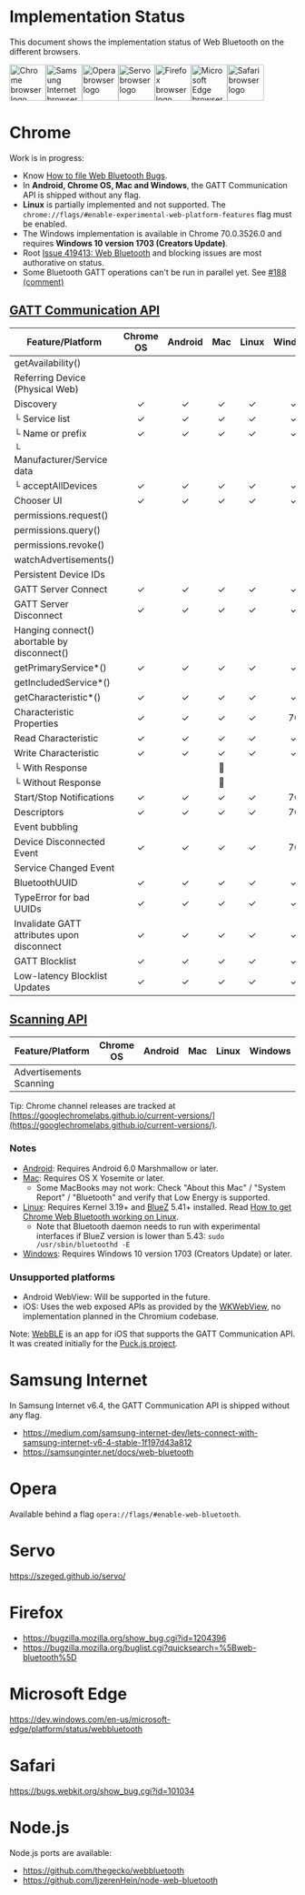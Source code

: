 # Implementation Status
This document shows the implementation status of Web Bluetooth on the
different browsers.

<a href="#chrome"><img width=64 src="https://raw.githubusercontent.com/alrra/browser-logos/master/src/chrome/chrome_128x128.png" alt="Chrome browser logo"></a><a href="#samsung-internet"><img width=64 src="https://raw.githubusercontent.com/alrra/browser-logos/master/src/samsung-internet/samsung-internet_128x128.png" alt="Samsung Internet browser logo"></a><a href="#opera"><img width=64 src="https://raw.githubusercontent.com/alrra/browser-logos/master/src/opera/opera_128x128.png" alt="Opera browser logo"></a><a href="#servo"><img width=64 src="https://raw.githubusercontent.com/alrra/browser-logos/master/src/servo/servo_128x128.png" alt="Servo browser logo"></a><a href="#firefox"><img width=64 src="https://raw.githubusercontent.com/alrra/browser-logos/master/src/firefox/firefox_128x128.png" alt="Firefox browser logo"></a><a href="#microsoft-edge"><img width=64 src="https://raw.githubusercontent.com/alrra/browser-logos/master/src/edge/edge_128x128.png" alt="Microsoft Edge browser logo"></a><a href="#safari"><img width=64 src="https://raw.githubusercontent.com/alrra/browser-logos/master/src/safari/safari_128x128.png" alt="Safari browser logo"></a>

# Chrome
Work is in progress:
* Know [How to file Web Bluetooth Bugs](https://www.chromium.org/developers/how-tos/file-web-bluetooth-bugs).
* In **Android, Chrome OS, Mac and Windows**, the GATT Communication API is shipped without any flag.
* **Linux** is partially implemented and not supported. The `chrome://flags/#enable-experimental-web-platform-features` flag must be enabled.
* The Windows implementation is available in Chrome 70.0.3526.0 and requires **Windows 10 version 1703 (Creators Update)**.
* Root [Issue 419413: Web Bluetooth](https://code.google.com/p/chromium/issues/detail?id=419413) and blocking issues are most authorative on status.
* Some Bluetooth GATT operations can't be run in parallel yet. See [#188 (comment)](https://github.com/WebBluetoothCG/web-bluetooth/issues/188#issuecomment-255121220)

## [GATT Communication API](https://webbluetoothcg.github.io/web-bluetooth/)

Feature/Platform          | Chrome OS | Android | Mac | Linux | Windows |
------------------------- | :-------: | :-----: | :-: | :---: | :-----: |
getAvailability()         |           |         |     |       |         |
Referring Device (Physical Web) |     |         |     |       |         |
Discovery                 | ✓         | ✓       | ✓   | ✓     | ✓       |
└ Service list            | ✓         | ✓       | ✓   | ✓     | ✓       |
└ Name or prefix          | ✓         | ✓       | ✓   | ✓     | ✓       |
└ Manufacturer/Service data |         |         |     |       |         |
└ acceptAllDevices        | ✓         | ✓       | ✓   | ✓     | ✓      |
Chooser UI                | ✓         | ✓       | ✓   | ✓     | ✓       |
permissions.request()     |           |         |     |       |         |
permissions.query()       |           |         |     |       |         |
permissions.revoke()      |           |         |     |       |         |
watchAdvertisements()     |           |         |     |       |         |
Persistent Device IDs     |           |         |     |       |         |
GATT Server Connect       | ✓         | ✓       | ✓   | ✓     | ✓       |
GATT Server Disconnect    | ✓         | ✓       | ✓   | ✓     | ✓       |
Hanging connect() abortable by disconnect() |  | |    |       |         |
getPrimaryService*()      | ✓         | ✓       | ✓   | ✓     | ✓       |
getIncludedService*()     |           |         |     |       |         |
getCharacteristic*()      | ✓         | ✓       | ✓   | ✓     | ✓       |
Characteristic Properties | ✓         | ✓       | ✓   | ✓     | 70       |
Read Characteristic       | ✓         | ✓       | ✓   | ✓     | ✓       |
Write Characteristic      | ✓         | ✓       | ✓   | ✓     | ✓       |
└ With Response           |           |         | 👷  |       |         |
└ Without Response        |           |         | 👷  |       |         |
Start/Stop Notifications  | ✓         | ✓       | ✓   | ✓     | 70      |
Descriptors               | ✓         | ✓       | ✓   | ✓     | 70      |
Event bubbling            |           |         |     |       |         |
Device Disconnected Event | ✓         | ✓       | ✓   | ✓     | 70      |
Service Changed Event     |           |         |     |       |         |
BluetoothUUID             | ✓         | ✓       | ✓   | ✓     | ✓       |
TypeError for bad UUIDs   | ✓         | ✓       | ✓   | ✓     | ✓       |
Invalidate GATT attributes upon disconnect | ✓ | ✓   | ✓   | ✓     | ✓     |
GATT Blocklist            | ✓         | ✓       | ✓   | ✓     | ✓       |
Low-latency Blocklist Updates | ✓     | ✓       | ✓   | ✓     | ✓       |

## [Scanning API](https://webbluetoothcg.github.io/web-bluetooth/scanning.html)

Feature/Platform          | Chrome OS | Android | Mac | Linux | Windows |
------------------------- | :-------: | :-----: | :-: | :---: | :-----: |
Advertisements Scanning   |           |         |     |       |         |

Tip: Chrome channel releases are tracked at [https://googlechromelabs.github.io/current-versions/](https://googlechromelabs.github.io/current-versions/).

### Notes

* [Android](https://crbug.com/471536): Requires Android 6.0 Marshmallow or later.
* [Mac](https://crbug.com/364359): Requires OS X Yosemite or later.
  * Some MacBooks may not work: Check "About this Mac" / "System Report" / "Bluetooth" and verify that Low Energy is supported.
* [Linux](https://crbug.com/570344): Requires Kernel 3.19+ and [BlueZ](http://www.bluez.org/) 5.41+ installed. Read [How to get Chrome Web Bluetooth working on Linux](https://acassis.wordpress.com/2016/06/28/how-to-get-chrome-web-bluetooth-working-on-linux/).
  * Note that Bluetooth daemon needs to run with experimental interfaces if BlueZ version is lower than 5.43: `sudo /usr/sbin/bluetoothd -E`
* [Windows](https://crbug.com/507419): Requires Windows 10 version 1703 (Creators Update) or later.

### Unsupported platforms

* Android WebView: Will be supported in the future.
* iOS: Uses the web exposed APIs as provided by the [WKWebView](https://developer.apple.com/library/ios/documentation/WebKit/Reference/WKWebView_Ref/), no implementation planned in the Chromium codebase.

Note: [WebBLE](https://itunes.apple.com/us/app/webble/id1193531073) is an app for iOS that supports the GATT Communication API. It was created initially for the [Puck.js project](https://www.espruino.com/Puck.js+Quick+Start#ios-iphone-ipad-).

# Samsung Internet
In Samsung Internet v6.4, the GATT Communication API is shipped without any flag.

- https://medium.com/samsung-internet-dev/lets-connect-with-samsung-internet-v6-4-stable-1f197d43a812
- https://samsunginter.net/docs/web-bluetooth

# Opera
Available behind a flag `opera://flags/#enable-web-bluetooth`.

# Servo
https://szeged.github.io/servo/

# Firefox
- https://bugzilla.mozilla.org/show_bug.cgi?id=1204396
- https://bugzilla.mozilla.org/buglist.cgi?quicksearch=%5Bweb-bluetooth%5D

# Microsoft Edge
https://dev.windows.com/en-us/microsoft-edge/platform/status/webbluetooth

# Safari
https://bugs.webkit.org/show_bug.cgi?id=101034

# Node.js
Node.js ports are available:
- https://github.com/thegecko/webbluetooth
- https://github.com/IjzerenHein/node-web-bluetooth
